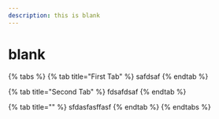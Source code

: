 ```yaml
---
description: this is blank
---
```


# blank

{% tabs %}
{% tab title="First Tab" %}
safdsaf
{% endtab %}

{% tab title="Second Tab" %}
fdsafdsaf
{% endtab %}

{% tab title="" %}
sfdasfasffasf
{% endtab %}
{% endtabs %}



